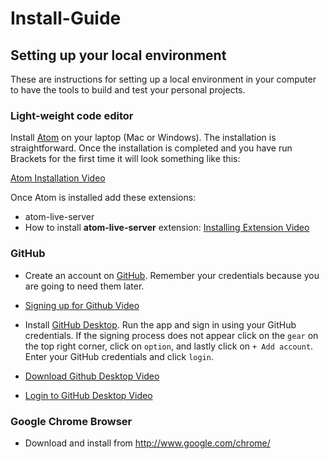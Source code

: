 # Install-Guide

## Setting up your local environment

These are instructions for setting up a local environment in your computer to have the tools to build and test your personal projects.

### Light-weight code editor

Install [Atom](http://atom.io/) on your laptop (Mac or Windows). The installation is straightforward. Once the installation is completed and you have run Brackets for the first time it will look something like this:

[Atom Installation Video](https://youtu.be/8sIwQabXSM8) 

Once Atom is installed add these extensions:

* atom-live-server
* How to install **atom-live-server** extension: [Installing Extension Video](https://youtu.be/qeMMO7wkecs)

### GitHub

* Create an account on [GitHub](http://www.github.com). Remember your credentials because you are going to need them later.

* [Signing up for Github Video](https://youtu.be/l5c2MXy7aOU)

* Install [GitHub Desktop](https://desktop.github.com/). Run the app and sign in using your GitHub credentials. If the signing process does not appear click on the `gear` on the top right corner, click on `option`, and lastly click on `+ Add account`. Enter your GitHub credentials and click `login`.

* [Download Github Desktop Video](https://youtu.be/F-2-h_Buino)

* [Login to GitHub Desktop Video](https://youtu.be/TLWxAW0eRB8)

### Google Chrome Browser
* Download and install from http://www.google.com/chrome/
